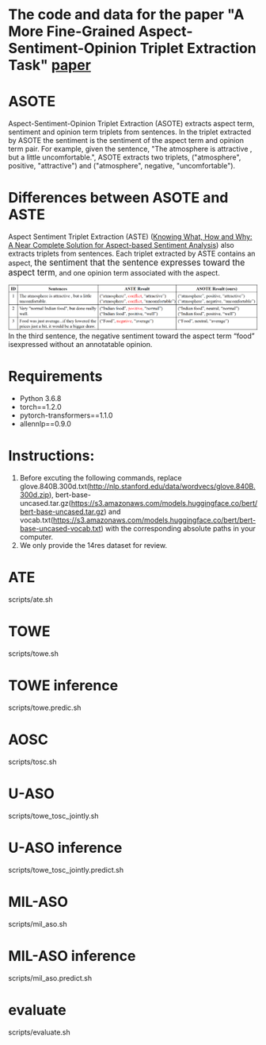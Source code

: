 # The code and data for the paper "A More Fine-Grained Aspect-Sentiment-Opinion Triplet Extraction Task" [paper](https://arxiv.org/pdf/2103.15255.pdf)

# ASOTE
Aspect-Sentiment-Opinion Triplet Extraction (ASOTE) extracts aspect term, sentiment and opinion term triplets from sentences. In the triplet extracted by ASOTE the sentiment is the sentiment of the aspect term and opinion term pair. For example, given the sentence, "The atmosphere is attractive , but a little uncomfortable.", ASOTE extracts two triplets, ("atmosphere", positive, "attractive") and ("atmosphere", negative, "uncomfortable").

# Differences between ASOTE and ASTE
Aspect Sentiment Triplet Extraction (ASTE) ([Knowing What, How and Why: A Near Complete Solution for Aspect-based Sentiment Analysis](https://arxiv.org/abs/1911.01616)) also extracts triplets from sentences. Each triplet extracted by ASTE contains an aspect, <big>the sentiment that the sentence expresses toward the aspect term</big>, and one opinion term associated with the aspect.

![](figures/asote_vs_aste.png)
In the third sentence, the negative sentiment toward the aspect term “food” isexpressed without an annotatable opinion.

# Requirements
- Python 3.6.8
- torch==1.2.0
- pytorch-transformers==1.1.0
- allennlp==0.9.0

# Instructions:
1. Before excuting the following commands, replace glove.840B.300d.txt(http://nlp.stanford.edu/data/wordvecs/glove.840B.300d.zip), bert-base-uncased.tar.gz(https://s3.amazonaws.com/models.huggingface.co/bert/bert-base-uncased.tar.gz) and vocab.txt(https://s3.amazonaws.com/models.huggingface.co/bert/bert-base-uncased-vocab.txt) with the corresponding absolute paths in your computer. 
2. We only provide the 14res dataset for review.

# ATE
scripts/ate.sh

# TOWE
scripts/towe.sh

# TOWE inference
scripts/towe.predic.sh

# AOSC
scripts/tosc.sh

# U-ASO
scripts/towe_tosc_jointly.sh

# U-ASO inference
scripts/towe_tosc_jointly.predict.sh

# MIL-ASO
scripts/mil_aso.sh

# MIL-ASO inference
scripts/mil_aso.predict.sh

# evaluate
scripts/evaluate.sh

